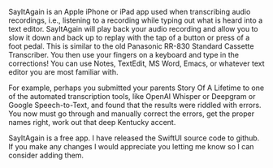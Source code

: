 SayItAgain is an Apple iPhone or iPad app used when transcribing audio
recordings, i.e., listening to a recording while typing out what is
heard into a text editor.  SayItAgain will play back your audio
recording and allow you to slow it down and back up to replay with the
tap of a button or press of a foot pedal.  This is similar to the old
Panasonic RR-830 Standard Cassette Transcriber.  You then use your
fingers on a keyboard and type in the corrections!  You can use Notes,
TextEdit, MS Word, Emacs, or whatever text editor you are most
familiar with.

For example, perhaps you submitted your parents Story Of A Lifetime to
one of the automated transcription tools, like OpenAI Whisper or
Deepgram or Google Speech-to-Text, and found that the results were
riddled with errors.  You now must go through and manually correct the
errors, get the proper names right, work out that deep Kentucky
accent.

SayItAgain is a free app.  I have released the SwiftUI source code to
github.  If you make any changes I would appreciate you letting me
know so I can consider adding them.

